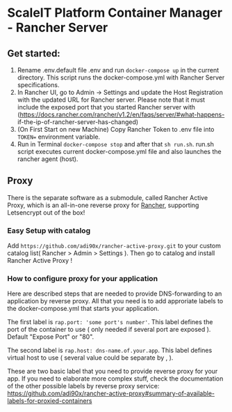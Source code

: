 # ScaleIT Platform Container Manager - Rancher Server

## Get started:
1. Rename .env.default file .env and run `docker-compose up` in the current directory. This script runs the docker-compose.yml with 
Rancher Server specifications. 
2. In Rancher UI, go to Admin -> Settings and update the Host Registration
 with the updated URL for Rancher server. Please note that it must include
 the exposed port that you started Rancher server with
 (https://docs.rancher.com/rancher/v1.2/en/faqs/server/#what-happens-
if-the-ip-of-rancher-server-has-changed)
3. (On First Start on new Machine) Copy Rancher Token to .env file into `TOKEN=` environment variable.
4. Run in Terminal `docker-compose stop` and after that `sh run.sh`. run.sh script executes current docker-compose.yml file and also launches the rancher agent (host). 

## Proxy
There is the separate software as a submodule, called Rancher Active Proxy, which is an all-in-one reverse proxy for [Rancher](http://rancher.com), supporting Letsencrypt out of the box!

### Easy Setup with catalog
Add `https://github.com/adi90x/rancher-active-proxy.git` to your custom catalog list( Rancher > Admin > Settings ).
Then go to catalog and install Rancher Active Proxy !

### How to configure proxy for your application
Here are described steps that are needed to provide DNS-forwarding to an application by reverse proxy.
All that you need is to add approriate labels to the docker-compose.yml 
that starts your application. 

The first label is `rap.port: 'some port's number'`. This label defines the port of the container to use ( only needed if several port are exposed ). Default "Expose Port" or "80".

The second label is `rap.host: dns-name.of.your.app`. This label defines virtual host to use ( several value could be separate by , ).

These are two basic label that you need to provide reverse proxy for your app. If you need to elaborate more complex stuff, check the documentation of the other possible labels by reverse proxy service: https://github.com/adi90x/rancher-active-proxy#summary-of-available-labels-for-proxied-containers 
